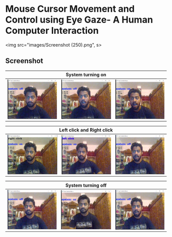 # Mouse Cursor Movement and Control using Eye Gaze- A Human Computer Interaction
<img src="images/Screenshot (250).png", s>
## Screenshot
<table>
    <thead>
        <tr>
            <th colspan=3> System turning on </th>
        </tr>
    </thead>
    <tbody>
        <tr>
            <td><img src='images/Screenshot (250).png'/></td>
            <td><img src='images/Screenshot (251).png'/></td>
            <td><img src='images/Screenshot (253).png'/></td>
        </tr>
    </tbody>
</table>

<table>
    <thead>
        <tr>
            <th colspan=3> Left click and Right click </th>
        </tr>
    </thead>
    <tbody>
        <tr>
            <td><img src='images/Screenshot (255).png'/></td>
            <td><img src='images/Screenshot (275).png'/></td>
            <td><img src='images/Screenshot (285).png'/></td>
        </tr>
    </tbody>
</table>
<table>
    <thead>
        <tr>
            <th colspan=3> System turning off </th>
        </tr>
    </thead>
    <tbody>
        <tr>
            <td><img src='images/Screenshot (286).png'/></td>
            <td><img src='images/Screenshot (292).png'/></td>
            <td><img src='images/Screenshot (285).png'/></td>
        </tr>
    </tbody>
</table>
